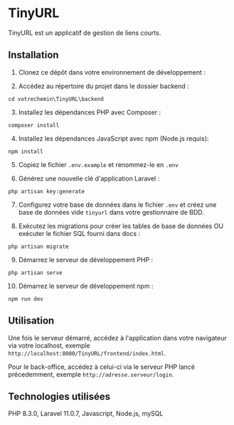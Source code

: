 # TinyURL

TinyURL est un applicatif de gestion de liens courts.

## Installation

1. Clonez ce dépôt dans votre environnement de développement :


2. Accédez au répertoire du projet dans le dossier backend :
  ```
cd votrechemin\TinyURL\backend
``` 

3. Installez les dépendances PHP avec Composer :
```
composer install
```


4. Installez les dépendances JavaScript avec npm (Node.js requis):
```
npm install
```

5. Copiez le fichier `.env.example` et renommez-le en `.env`
   

6. Générez une nouvelle clé d'application Laravel :
```
php artisan key:generate
```

7. Configurez votre base de données dans le fichier `.env` et créez une base de données vide `tinyurl` dans votre gestionnaire de BDD.

8. Exécutez les migrations pour créer les tables de base de données OU exécuter le fichier SQL fourni dans docs :

```
php artisan migrate
```

9. Démarrez le serveur de développement PHP :
```
php artisan serve
```

10. Démarrez le serveur de développement npm :
 ```
 npm run dev
 ```



## Utilisation

Une fois le serveur démarré, accédez à l'application dans votre navigateur via votre localhost, exemple 
`http://localhost:8000/TinyURL/frontend/index.html`.

Pour le back-office, accédez à celui-ci via le serveur PHP lancé précedemment, exemple `http://adresse.serveur/login`.

## Technologies utilisées 

PHP 8.3.0, Laravel 11.0.7, Javascript, Node.js, mySQL





